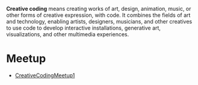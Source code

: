 **Creative coding** means creating works of art, design, animation, music, or other forms of creative expression, with code. It combines the fields of art and technology, enabling artists, designers, musicians, and other creatives to use code to develop interactive installations, generative art, visualizations, and other multimedia experiences.

# Meetup

- [CreativeCodingMeetup1](/wiki/CreativeCodingMeetup1)